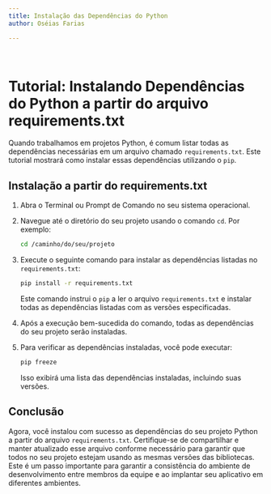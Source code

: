 ```yaml
---
title: Instalação das Dependências do Python
author: Oséias Farias

---
```


<style>
        .tab {
            display: inline-block;
            margin-left: 40px;
        }
        .tab1 {
            display: inline-block;
            margin-left: 80px;
        }
</style>


<br>


# Tutorial: Instalando Dependências do Python a partir do arquivo requirements.txt

Quando trabalhamos em projetos Python, é comum listar todas as dependências necessárias em um arquivo chamado `requirements.txt`. Este tutorial mostrará como instalar essas dependências utilizando o `pip`.

## Instalação a partir do requirements.txt

1. Abra o Terminal ou Prompt de Comando no seu sistema operacional.

2. Navegue até o diretório do seu projeto usando o comando `cd`. Por exemplo:

    ```bash
    cd /caminho/do/seu/projeto
    ```

3. Execute o seguinte comando para instalar as dependências listadas no `requirements.txt`:

    ```bash
    pip install -r requirements.txt
    ```

   Este comando instrui o `pip` a ler o arquivo `requirements.txt` e instalar todas as dependências listadas com as versões especificadas.

4. Após a execução bem-sucedida do comando, todas as dependências do seu projeto serão instaladas.

5. Para verificar as dependências instaladas, você pode executar:

    ```bash
    pip freeze
    ```

   Isso exibirá uma lista das dependências instaladas, incluindo suas versões.

## Conclusão

Agora, você instalou com sucesso as dependências do seu projeto Python a partir do arquivo `requirements.txt`. Certifique-se de compartilhar e manter atualizado esse arquivo conforme necessário para garantir que todos no seu projeto estejam usando as mesmas versões das bibliotecas. Este é um passo importante para garantir a consistência do ambiente de desenvolvimento entre membros da equipe e ao implantar seu aplicativo em diferentes ambientes.